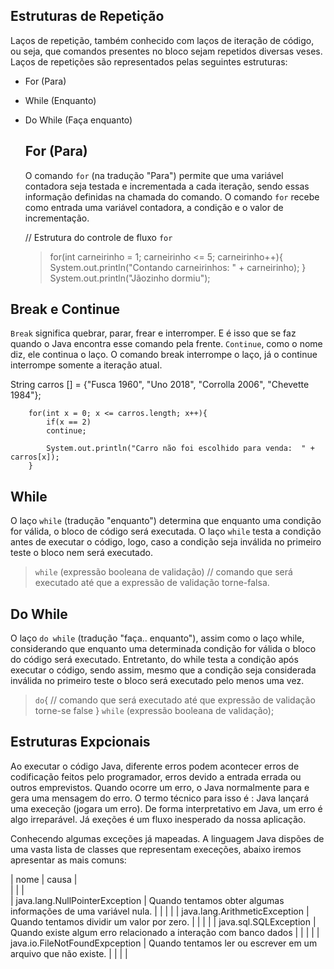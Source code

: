## Estruturas de Repetição

Laços de repetição, também conhecido com laços de iteração de código, ou seja, que comandos presentes no bloco sejam repetidos diversas veses.
Laços de repetições são representados pelas seguintes estruturas:

* For (Para)
* While (Enquanto)
* Do While (Faça enquanto)
  
  ## For (Para)

  O comando `for` (na tradução "Para") permite que uma variável contadora seja testada e incrementada a cada iteração, sendo essas informação definidas na chamada do comando.
  O comando `for` recebe como entrada uma variável contadora, a condição e o valor de incrementação.
  
  // Estrutura do controle de fluxo `for`

  >for(int carneirinho = 1; carneirinho <= 5; carneirinho++){
            System.out.println("Contando carneirinhos:  " + carneirinho);
        }
            System.out.println("Jãozinho dormiu");    

## Break e Continue

`Break` significa quebrar, parar, frear e interromper. E é isso que se faz quando o Java encontra esse comando pela frente.
`Continue`, como o nome diz, ele continua o laço. O comando break interrompe o laço, já o continue interrompe somente a iteração atual.

String carros [] = {"Fusca 1960", "Uno 2018", "Corrolla 2006", "Chevette 1984"};
        
        for(int x = 0; x <= carros.length; x++){
            if(x == 2)
            continue;
            
            System.out.println("Carro não foi escolhido para venda:  " + carros[x]);
        }

## While 

O laço `while` (tradução "enquanto") determina que enquanto uma condição for válida, o bloco de código será executada. O laço `while` testa a condição antes de executar o código, logo, caso a condição seja inválida no primeiro teste o bloco nem será executado.

> `while` (expressão booleana de validação)
> // comando que será executado até que a
>  expressão de validação torne-falsa.

## Do While

O laço `do while` (tradução "faça.. enquanto"), assim como o laço while, considerando que enquanto uma determinada condição for válida o bloco do código será executado. Entretanto, do while testa a condição após executar o código, sendo assim, mesmo que a condição seja considerada inválida no primeiro teste o bloco será executado pelo menos uma vez.

> `do`{
>   // comando que será executado até que expressão de validação torne-se false } `while` (expressão booleana de validação);


## Estruturas Expcionais

Ao executar o código Java, diferente erros podem acontecer erros de codificação feitos pelo programador, erros devido a entrada errada ou outros emprevistos.
Quando ocorre um erro, o Java normalmente para e gera uma mensagem do erro. O termo técnico para isso é : Java lançará uma execeção (jogara um erro). 
De forma interpretativo em Java, um erro é algo irreparável. Já exeções é um fluxo inesperado da nossa aplicação.

Conhecendo algumas exceções já mapeadas. A linguagem Java dispões de uma vasta lista de classes que representam execeções, abaixo iremos apresentar as mais comuns:

                                                                                                  
 | nome                           |  causa                                                           |        
 |                                |                                                                  |   
 | java.lang.NullPointerException | Quando tentamos obter algumas informações de uma variável nula.  |
 |                                |                                                                  |
 | java.lang.ArithmeticException  | Quando tentamos dividir um valor por zero.                       |
 |                                |                                                                  |
 | java.sql.SQLException          | Quando existe algum erro relacionado a interação com banco dados |
 |                                |                                                                  |
 | java.io.FileNotFoundExpception | Quando tentamos ler ou escrever em um arquivo que não existe.    |
 |                                |                                                                  |

 


